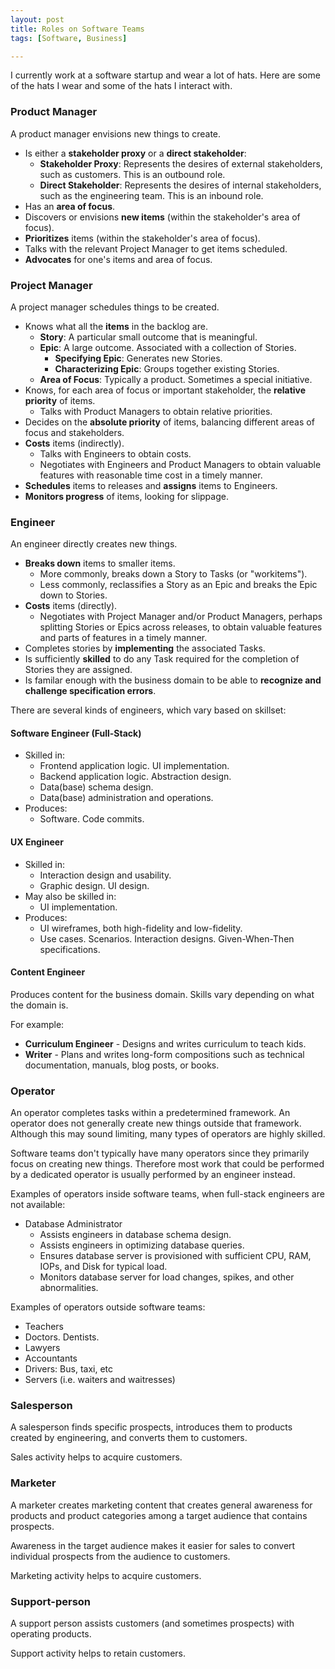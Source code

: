 ```yaml
---
layout: post
title: Roles on Software Teams
tags: [Software, Business]

---
```


I currently work at a software startup and wear a lot of hats. Here are some of the hats I wear and some of the hats I interact with.


### Product Manager

A product manager envisions new things to create.

* Is either a **stakeholder proxy** or a **direct stakeholder**:
    * **Stakeholder Proxy**: Represents the desires of external stakeholders, such as customers. This is an outbound role.
    * **Direct Stakeholder**: Represents the desires of internal stakeholders, such as the engineering team. This is an inbound role.
* Has an **area of focus**.
* Discovers or envisions **new items** (within the stakeholder's area of focus).
* **Prioritizes** items (within the stakeholder's area of focus).
* Talks with the relevant Project Manager to get items scheduled.
* **Advocates** for one's items and area of focus.


### Project Manager

A project manager schedules things to be created.

* Knows what all the **items** in the backlog are.
    * **Story**: A particular small outcome that is meaningful.
    * **Epic**: A large outcome. Associated with a collection of Stories.
        - **Specifying Epic**: Generates new Stories.
        - **Characterizing Epic**: Groups together existing Stories.
    * **Area of Focus**: Typically a product. Sometimes a special initiative.
* Knows, for each area of focus or important stakeholder, the **relative priority** of items.
    * Talks with Product Managers to obtain relative priorities.
* Decides on the **absolute priority** of items, balancing different areas of focus and stakeholders.
* **Costs** items (indirectly).
    * Talks with Engineers to obtain costs.
    * Negotiates with Engineers and Product Managers to obtain valuable features with reasonable time cost in a timely manner.
* **Schedules** items to releases and **assigns** items to Engineers.
* **Monitors progress** of items, looking for slippage.



### Engineer

An engineer directly creates new things.

* **Breaks down** items to smaller items.
    - More commonly, breaks down a Story to Tasks (or "workitems").
    - Less commonly, reclassifies a Story as an Epic and breaks the Epic down to Stories.
* **Costs** items (directly).
    - Negotiates with Project Manager and/or Product Managers, perhaps splitting Stories or Epics across releases, to obtain valuable features and parts of features in a timely manner.
* Completes stories by **implementing** the associated Tasks.
* Is sufficiently **skilled** to do any Task required for the completion of Stories they are assigned.
* Is familar enough with the business domain to be able to **recognize and challenge specification errors**.

There are several kinds of engineers, which vary based on skillset:

#### Software Engineer (Full-Stack)

* Skilled in:
    - Frontend application logic. UI implementation.
    - Backend application logic. Abstraction design.
    - Data(base) schema design.
    - Data(base) administration and operations.
* Produces:
    - Software. Code commits.

#### UX Engineer

* Skilled in:
    - Interaction design and usability.
    - Graphic design. UI design.
* May also be skilled in:
    - UI implementation.
* Produces:
    - UI wireframes, both high-fidelity and low-fidelity.
    - Use cases. Scenarios. Interaction designs. Given-When-Then specifications.

#### Content Engineer

Produces content for the business domain. Skills vary depending on what the domain is.

For example:

* **Curriculum Engineer** - Designs and writes curriculum to teach kids.
* **Writer** - Plans and writes long-form compositions such as technical documentation, manuals, blog posts, or books.


### Operator

An operator completes tasks within a predetermined framework. An operator does not generally create new things outside that framework. Although this may sound limiting, many types of operators are highly skilled.

Software teams don't typically have many operators since they primarily focus on creating new things. Therefore most work that could be performed by a dedicated operator is usually performed by an engineer instead.

Examples of operators inside software teams, when full-stack engineers are not available:

* Database Administrator
    - Assists engineers in database schema design.
    - Assists engineers in optimizing database queries.
    - Ensures database server is provisioned with sufficient CPU, RAM, IOPs, and Disk for typical load.
    - Monitors database server for load changes, spikes, and other abnormalities.

Examples of operators outside software teams:

* Teachers
* Doctors. Dentists.
* Lawyers
* Accountants
* Drivers: Bus, taxi, etc
* Servers (i.e. waiters and waitresses)

### Salesperson

A salesperson finds specific prospects, introduces them to products created by engineering, and converts them to customers.

Sales activity helps to acquire customers.

### Marketer

A marketer creates marketing content that creates general awareness for products and product categories among a target audience that contains prospects.

Awareness in the target audience makes it easier for sales to convert individual prospects from the audience to customers.

Marketing activity helps to acquire customers.

### Support-person

A support person assists customers (and sometimes prospects) with operating products.

Support activity helps to retain customers.


